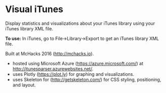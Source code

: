 # Visual iTunes
Display statistics and visualizations about your iTunes library using your iTunes library XML file.

**To use:** In iTunes, go to File->Library->Export to get an iTunes library XML file.

Built at McHacks 2016 (http://mchacks.io).

* hosted using Microsoft Azure (https://azure.microsoft.com/) at http://itunesparser.azurewebsites.net/.
* uses Plotly (https://plot.ly) for graphing and visualizations.
* uses Skeleton for (http://getskeleton.com/) for CSS styling, positioning, and layout.
